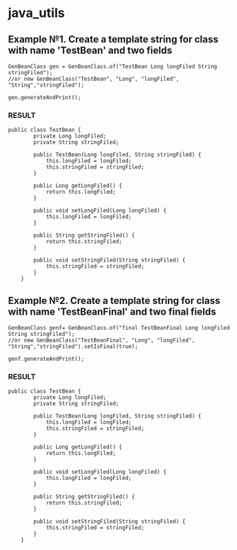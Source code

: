 # java_utils


## Example №1. Create a template string for class with name 'TestBean' and two fields
```
GenBeanClass gen = GenBeanClass.of("TestBean Long longFiled String stringFiled");
//or new GenBeanClass("TestBean", "Long", "longFiled", "String","stringFiled"); 

gen.generateAndPrint();
```
### RESULT
```
public class TestBean {
		private Long longFiled;
		private String stringFiled;

		public TestBean(Long longFiled, String stringFiled) {
			this.longFiled = longFiled;
			this.stringFiled = stringFiled;
		}

		public Long getLongFiled() {
			return this.longFiled;
		}

		public void setLongFiled(Long longFiled) {
			this.longFiled = longFiled;
		}

		public String getStringFiled() {
			return this.stringFiled;
		}

		public void setStringFiled(String stringFiled) {
			this.stringFiled = stringFiled;
		}
	}
```

## Example №2.  Create a template string for class with name 'TestBeanFinal' and two final fields
```
GenBeanClass genf= GenBeanClass.of("final TestBeanFinal Long longFiled String stringFiled");
//or new GenBeanClass("TestBeanFinal", "Long", "longFiled", "String","stringFiled").setIsFinal(true);

genf.generateAndPrint();
```
### RESULT
```
public class TestBean {
		private Long longFiled;
		private String stringFiled;

		public TestBean(Long longFiled, String stringFiled) {
			this.longFiled = longFiled;
			this.stringFiled = stringFiled;
		}

		public Long getLongFiled() {
			return this.longFiled;
		}

		public void setLongFiled(Long longFiled) {
			this.longFiled = longFiled;
		}

		public String getStringFiled() {
			return this.stringFiled;
		}

		public void setStringFiled(String stringFiled) {
			this.stringFiled = stringFiled;
		}
	}
```
```
